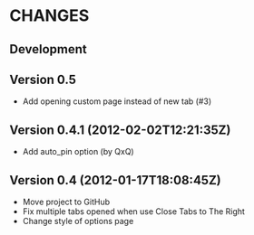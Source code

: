 CHANGES
=======

## Development

## Version 0.5 

 * Add opening custom page instead of new tab (#3)

## Version 0.4.1 (2012-02-02T12:21:35Z)

 * Add auto_pin option (by QxQ)

## Version 0.4 (2012-01-17T18:08:45Z)

 * Move project to GitHub
 * Fix multiple tabs opened when use Close Tabs to The Right
 * Change style of options page
